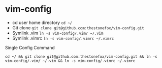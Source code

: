 vim-config
==========

* cd user home directory `cd ~/`
* Git clone `git clone git@github.com:thestonefox/vim-config.git`
* Symlink .vim `ln -s vim-config/.vim/ ~/.vim`
* Symlink .vimrc `ln -s vim-config/.vimrc ~/.vimrc`

Single Config Command
```
cd ~/ && git clone git@github.com:thestonefox/vim-config.git && ln -s vim-config/.vim/ ~/.vim && ln -s vim-config/.vimrc ~/.vimrc
```
